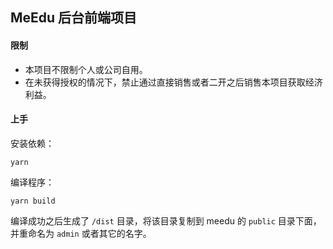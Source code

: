
## MeEdu 后台前端项目

#### 限制

+ 本项目不限制个人或公司自用。
+ 在未获得授权的情况下，禁止通过直接销售或者二开之后销售本项目获取经济利益。

#### 上手

安装依赖：

```
yarn
```

编译程序：

```
yarn build
```

编译成功之后生成了 `/dist` 目录，将该目录复制到 meedu 的 `public` 目录下面，并重命名为 `admin` 或者其它的名字。

